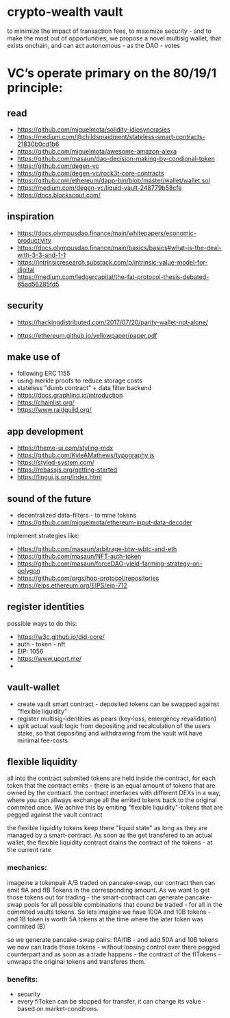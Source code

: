 # crypto-wealth vault

to minimize the impact of transaction fees, to maximize security - and to make the most out of opportunities, we propose a novel multisig wallet, that exists onchain, and can act autonomous - as the DAO - votes


# VC’s operate primary on the 80/19/1 principle:


## read 
* https://github.com/miguelmota/solidity-idiosyncrasies
* https://medium.com/@childsmaidment/stateless-smart-contracts-21830b0cd1b6
* https://github.com/miguelmota/awesome-amazon-alexa
* https://github.com/masaun/dao-decision-making-by-condional-token
* https://github.com/degen-vc
* https://github.com/degen-vc/rock3t-core-contracts
* https://github.com/ethereum/dapp-bin/blob/master/wallet/wallet.sol
* https://medium.com/degen-vc/liquid-vault-248779b58cfe
* https://docs.blockscout.com/

## inspiration
* https://docs.olympusdao.finance/main/whitepapers/economic-productivity
* https://docs.olympusdao.finance/main/basics/basics#what-is-the-deal-with-3-3-and-1-1
* https://intrinsicresearch.substack.com/p/intrinsic-value-model-for-digital
* https://medium.com/ledgercapital/the-fat-protocol-thesis-debated-65ad56285fd5

## security
* https://hackingdistributed.com/2017/07/20/parity-wallet-not-alone/

* https://ethereum.github.io/yellowpaper/paper.pdf




## make use of
* following ERC 1155
* using merkle proofs to reduce storage costs
* stateless "dumb contract" + data filter backend 
* https://docs.graphlinq.io/introduction
* https://chainlist.org/
* https://www.raidguild.org/

## app development 
* https://theme-ui.com/styling-mdx
* https://github.com/KyleAMathews/typography.js
* https://styled-system.com/
* https://rebassjs.org/getting-started
* https://lingui.js.org/index.html



## sound of the future
* decentralized data-filters - to mine tokens
* https://github.com/miguelmota/ethereum-input-data-decoder

implement strategies like: 

* https://github.com/masaun/arbitrage-btw-wbtc-and-eth
* https://github.com/masaun/NFT-auth-token
* https://github.com/masaun/forceDAO-yield-farming-strategy-on-polygon
* https://github.com/orgs/hop-protocol/repositories
* https://eips.ethereum.org/EIPS/eip-712





## register identities 
possible ways to do this: 
* https://w3c.github.io/did-core/
* auth - token - nft
* EIP: 1056
* https://www.uport.me/
* 


## vault-wallet
* create vault smart contract - deposited tokens can be swapped against "flexible liquidity"
* register multisig-identities as pears (key-loss, emergency revalidation)
* split actual vault logic from depositing and recalculation of the users stake, so that depositing and withdrawing from the vault will have minimal fee-costs

## flexible liquidity
all into the contract submited tokens are held inside the contract, for each token that the contract emits - there is an equal amount of tokens that are owned by the contract. 
the contract interfaces with different DEXs in a way, where you can allways exchange all the emited tokens back to the original commited once. We achive this by emiting "flexible liquidity"-tokens that are pegged against the vault contract

the flexible liquidity tokens keep there "liquid state" as long as they are managed by a smart-contract. As soon as the get transfered to an actual wallet, the flexible liquidity contract drains the contract of the tokens - at the current rate 

### mechanics: 

imageine a tokenpair A/B traded on pancake-swap, our contract then can emit flA and flB Tokens in the corresponding amount. As we want to get those tokens out for trading - the smart-contract can generate pancake-swap pools for all possible combinations that cound be traded - for all in the commited vaults tokens. 
So lets imagine we have 100A and 10B tokens - and 1B token is worth 5A tokens 
at the time where the later token was commited (B)

so we generate pancake-swap pairs: flA/flB - and add 50A and 10B tokens 
we now can trade those tokens - without loosing control over there pegged counterpart 
and as soon as a trade happens - the contract of the flTokens - unwraps the original tokens and transferes them. 

### benefits: 

* security
* every flToken can be stopped for transfer, it can change its value - based on market-conditions. 


